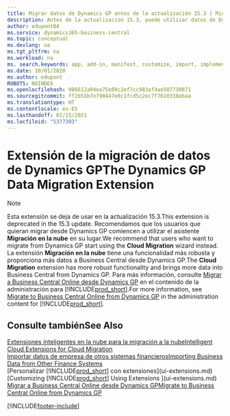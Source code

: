 ```yaml
---
title: Migrar datos de Dynamics GP antes de la actualización 15.3 | Microsoft Docs
description: Antes de la actualización 15.3, puede utilizar datos de Dynamics GP para migrar clientes, proveedores, productos de inventario, cuentas de contabilidad y transacciones de pagos y cobros pendientes desde Dynamics GP a Business Central.
author: edupont04
ms.service: dynamics365-business-central
ms.topic: conceptual
ms.devlang: na
ms.tgt_pltfrm: na
ms.workload: na
ms. search.keywords: app, add-in, manifest, customize, import, implement
ms.date: 10/01/2020
ms.author: edupont
ROBOTS: NOINDEX
ms.openlocfilehash: 986612a04ea75e89c2ef7cc983af4ae507738871
ms.sourcegitcommit: ff2b55b7e790447e0c1fcd5c2ec7f7610338ebaa
ms.translationtype: HT
ms.contentlocale: es-ES
ms.lasthandoff: 02/15/2021
ms.locfileid: "5377303"
---
```

# <a name="the-dynamics-gp-data-migration-extension"></a><span data-ttu-id="c70d5-103">Extensión de la migración de datos de Dynamics GP</span><span class="sxs-lookup"><span data-stu-id="c70d5-103">The Dynamics GP Data Migration Extension</span></span>

> [!NOTE]
> <span data-ttu-id="c70d5-104">Esta extensión se deja de usar en la actualización 15.3.</span><span class="sxs-lookup"><span data-stu-id="c70d5-104">This extension is deprecated in the 15.3 update.</span></span> <span data-ttu-id="c70d5-105">Recomendamos que los usuarios que quieran migrar desde Dynamics GP comiencen a utilizar el asistente **Migración en la nube** en su lugar.</span><span class="sxs-lookup"><span data-stu-id="c70d5-105">We recommend that users who want to migrate from Dynamics GP start using the **Cloud Migration** wizard instead.</span></span> <span data-ttu-id="c70d5-106">La extensión **Migración en la nube** tiene una funcionalidad más robusta y proporciona más datos a Business Central desde Dynamics GP.</span><span class="sxs-lookup"><span data-stu-id="c70d5-106">The **Cloud Migration** extension has more robust functionality and brings more data into Business Central from Dynamics GP.</span></span> <span data-ttu-id="c70d5-107">Para más información, consulte [Migrar a Business Central Online desde Dynamics GP](/dynamics365/business-central/dev-itpro/administration/migrate-dynamics-gp) en el contenido de la administración para [!INCLUDE[prod_short](includes/prod_short.md)].</span><span class="sxs-lookup"><span data-stu-id="c70d5-107">For more information, see [Migrate to Business Central Online from Dynamics GP](/dynamics365/business-central/dev-itpro/administration/migrate-dynamics-gp) in the administration content for [!INCLUDE[prod_short](includes/prod_short.md)].</span></span>

## <a name="see-also"></a><span data-ttu-id="c70d5-108">Consulte también</span><span class="sxs-lookup"><span data-stu-id="c70d5-108">See Also</span></span>

[<span data-ttu-id="c70d5-109">Extensiones inteligentes en la nube para la migración a la nube</span><span class="sxs-lookup"><span data-stu-id="c70d5-109">Intelligent Cloud Extensions for Cloud Migration</span></span>](ui-extensions-data-replication.md)  
[<span data-ttu-id="c70d5-110">Importar datos de empresa de otros sistemas financieros</span><span class="sxs-lookup"><span data-stu-id="c70d5-110">Importing Business Data from Other Finance Systems</span></span>](across-import-data-configuration-packages.md)  
<span data-ttu-id="c70d5-111">[Personalizar [!INCLUDE[prod_short](includes/prod_short.md)] con extensiones](ui-extensions.md)</span><span class="sxs-lookup"><span data-stu-id="c70d5-111">[Customizing [!INCLUDE[prod_short](includes/prod_short.md)] Using Extensions ](ui-extensions.md)</span></span>  
[<span data-ttu-id="c70d5-112">Migrar a Business Central Online desde Dynamics GP</span><span class="sxs-lookup"><span data-stu-id="c70d5-112">Migrate to Business Central Online from Dynamics GP</span></span>](/dynamics365/business-central/dev-itpro/administration/migrate-dynamics-gp)  


[!INCLUDE[footer-include](includes/footer-banner.md)]